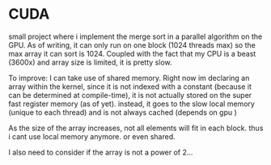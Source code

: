# CUDA

small project where i implement the merge sort in a parallel algorithm on the GPU.
As of writing, it can only run on one block (1024 threads max) so the max array it can sort is 1024.
Coupled with the fact that my CPU is a beast (3600x) and array size is limited, it is pretty slow.

To improve:
I can take use of shared memory. Right now im declaring an array within the kernel, since it is not indexed with a constant
(because it can be determined at compile-time), it is not actually stored on the super fast register memory (as of yet).
instead, it goes to the slow local memory (unique to each thread) and is not always cached (depends on gpu ) 

As the size of the array increases, not all elements will fit in each block. thus i cant use local memory anymore. or even shared.

I also need to consider if the array is not a power of 2...

